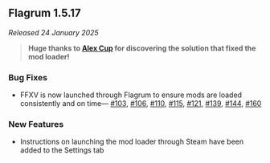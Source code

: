 ## Flagrum 1.5.17

_Released 24 January 2025_

> **Huge thanks to [Alex Cup](https://github.com/AlexPlaceres) for discovering the solution that fixed the mod loader!**

### Bug Fixes

* FFXV is now launched through Flagrum to ensure mods are loaded consistently and on time—
[#103](https://github.com/Kizari/Flagrum/issues/103),
[#106](https://github.com/Kizari/Flagrum/issues/106),
[#110](https://github.com/Kizari/Flagrum/issues/110),
[#115](https://github.com/Kizari/Flagrum/issues/115),
[#121](https://github.com/Kizari/Flagrum/issues/121),
[#139](https://github.com/Kizari/Flagrum/issues/139),
[#144](https://github.com/Kizari/Flagrum/issues/144),
[#160](https://github.com/Kizari/Flagrum/issues/160)

### New Features

* Instructions on launching the mod loader through Steam have been added to the Settings tab